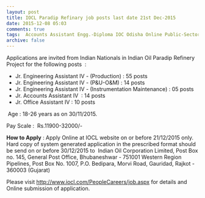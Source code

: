 ```yaml
---
layout: post
title: IOCL Paradip Refinary job posts last date 21st Dec-2015   
date: 2015-12-08 05:03
comments: true
tags:  Accounts Assistant Engg.-Diploma IOC Odisha Online Public-Sector 
archive: false
---
```

Applications are invited from Indian Nationals in Indian Oil Paradip Refinery Project for the following posts  :

- Jr. Engineering Assistant IV - (Production) : 55 posts
- Jr. Engineering Assistant IV - (P&U-O&M) : 14 posts
- Jr. Engineering Assistant IV - (Instrumentation Maintenance) : 05 posts
- Jr. Accounts Assistant IV  : 14 posts
- Jr. Office Assistant IV : 10 posts 

 Age : 18-26 years as on 30/11/2015.

Pay Scale :  Rs.11900-32000/-

**How to Apply** : Apply Online at IOCL website on or before 21/12/2015 only. Hard copy of system generated application in the prescribed format should be send on or before 30/12/2015 to  Indian Oil Corporation Limited, Post Box no. 145, General Post Office, Bhubaneshwar - 751001 Western Region Pipelines, Post Box No. 1007, P.O. Bedipara, Morvi Road, Gauridad, Rajkot - 360003 (Gujarat)

Please visit <http://www.iocl.com/PeopleCareers/job.aspx> for details and Online submission of application.  



